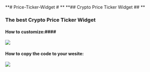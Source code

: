 **# Price-Ticker-Widget #
**
**## Crypto Price Ticker Widget ##
**
### The best Crypto Price Ticker Widget ###


#### How to customize:####

![](https://github.com/PlasBit/Price-Ticker-Widget/blob/main/CustomTicker.gif)


#### How to copy the code to your wesite: ####



![](https://github.com/PlasBit/Price-Ticker-Widget/blob/main/CopyTicker.gif)
